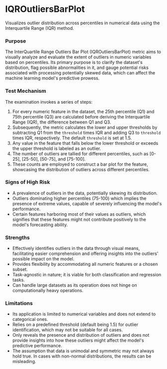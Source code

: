 # IQROutliersBarPlot

Visualizes outlier distribution across percentiles in numerical data using the Interquartile Range (IQR) method.

### Purpose

The InterQuartile Range Outliers Bar Plot (IQROutliersBarPlot) metric aims to visually analyze and evaluate the
extent of outliers in numeric variables based on percentiles. Its primary purpose is to clarify the dataset's
distribution, flag possible abnormalities in it, and gauge potential risks associated with processing potentially
skewed data, which can affect the machine learning model's predictive prowess.

### Test Mechanism

The examination invokes a series of steps:

1. For every numeric feature in the dataset, the 25th percentile (Q1) and 75th percentile (Q3) are calculated
before deriving the Interquartile Range (IQR), the difference between Q1 and Q3.
2. Subsequently, the metric calculates the lower and upper thresholds by subtracting Q1 from the `threshold` times
IQR and adding Q3 to `threshold` times IQR, respectively. The default `threshold` is set at 1.5.
3. Any value in the feature that falls below the lower threshold or exceeds the upper threshold is labeled as an
outlier.
4. The number of outliers are tallied for different percentiles, such as [0-25], [25-50], [50-75], and [75-100].
5. These counts are employed to construct a bar plot for the feature, showcasing the distribution of outliers
across different percentiles.

### Signs of High Risk

- A prevalence of outliers in the data, potentially skewing its distribution.
- Outliers dominating higher percentiles (75-100) which implies the presence of extreme values, capable of severely
influencing the model's performance.
- Certain features harboring most of their values as outliers, which signifies that these features might not
contribute positively to the model's forecasting ability.

### Strengths

- Effectively identifies outliers in the data through visual means, facilitating easier comprehension and offering
insights into the outliers' possible impact on the model.
- Provides flexibility by accommodating all numeric features or a chosen subset.
- Task-agnostic in nature; it is viable for both classification and regression tasks.
- Can handle large datasets as its operation does not hinge on computationally heavy operations.

### Limitations

- Its application is limited to numerical variables and does not extend to categorical ones.
- Relies on a predefined threshold (default being 1.5) for outlier identification, which may not be suitable for
all cases.
- Only reveals the presence and distribution of outliers and does not provide insights into how these outliers
might affect the model's predictive performance.
- The assumption that data is unimodal and symmetric may not always hold true. In cases with non-normal
distributions, the results can be misleading.